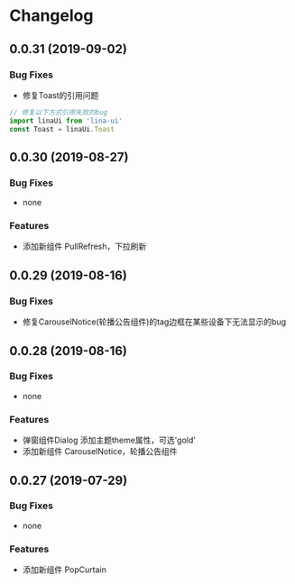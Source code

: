 # Changelog

## 0.0.31 (2019-09-02)

### Bug Fixes
+ 修复Toast的引用问题
```javascript
// 修复以下方式引用失败的bug
import linaUi from 'lina-ui'
const Toast = linaUi.Toast
```

## 0.0.30 (2019-08-27)

### Bug Fixes
+ none

### Features
+ 添加新组件 PullRefresh，下拉刷新

## 0.0.29 (2019-08-16)

### Bug Fixes
+ 修复CarouselNotice(轮播公告组件)的tag边框在某些设备下无法显示的bug

## 0.0.28 (2019-08-16)

### Bug Fixes
+ none

### Features
+ 弹窗组件Dialog 添加主题theme属性，可选'gold'
+ 添加新组件 CarouselNotice，轮播公告组件

## 0.0.27 (2019-07-29)

### Bug Fixes
+ none

### Features
+ 添加新组件 PopCurtain
